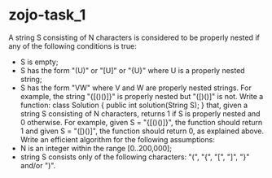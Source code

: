 # zojo-task_1

A string S consisting of N characters is considered to be properly nested if any of the following
conditions is true:
- S is empty;
- S has the form "(U)" or "[U]" or "{U}" where U is a properly nested string;
- S has the form "VW" where V and W are properly nested strings.
For example, the string "{[()()]}" is properly nested but "([)()]" is not.
Write a function:
class Solution { public int solution(String S); }
that, given a string S consisting of N characters, returns 1 if S is properly nested and 0 otherwise.
For example, given S = "{[()()]}", the function should return 1 and given S = "([)()]", the function should
return 0, as explained above.
Write an efficient algorithm for the following assumptions:
- N is an integer within the range [0..200,000];
- string S consists only of the following characters: "(", "{", "[", "]", "}" and/or ")".
